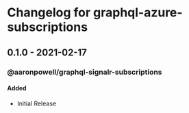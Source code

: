 # Changelog for graphql-azure-subscriptions

## 0.1.0 - 2021-02-17

### @aaronpowell/graphql-signalr-subscriptions

#### Added

- Initial Release
